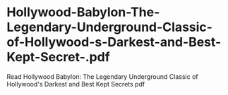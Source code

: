 # Hollywood-Babylon-The-Legendary-Underground-Classic-of-Hollywood-s-Darkest-and-Best-Kept-Secret-.pdf
Read Hollywood Babylon: The Legendary Underground Classic of Hollywood's Darkest and Best Kept Secrets  pdf
